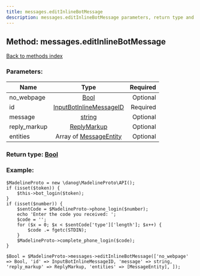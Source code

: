 ```yaml
---
title: messages.editInlineBotMessage
description: messages.editInlineBotMessage parameters, return type and example
---
```

## Method: messages.editInlineBotMessage  
[Back to methods index](index.md)


### Parameters:

| Name     |    Type       | Required |
|----------|:-------------:|---------:|
|no\_webpage|[Bool](../types/Bool.md) | Optional|
|id|[InputBotInlineMessageID](../types/InputBotInlineMessageID.md) | Required|
|message|[string](../types/string.md) | Optional|
|reply\_markup|[ReplyMarkup](../types/ReplyMarkup.md) | Optional|
|entities|Array of [MessageEntity](../types/MessageEntity.md) | Optional|


### Return type: [Bool](../types/Bool.md)

### Example:


```
$MadelineProto = new \danog\MadelineProto\API();
if (isset($token)) {
    $this->bot_login($token);
}
if (isset($number)) {
    $sentCode = $MadelineProto->phone_login($number);
    echo 'Enter the code you received: ';
    $code = '';
    for ($x = 0; $x < $sentCode['type']['length']; $x++) {
        $code .= fgetc(STDIN);
    }
    $MadelineProto->complete_phone_login($code);
}

$Bool = $MadelineProto->messages->editInlineBotMessage(['no_webpage' => Bool, 'id' => InputBotInlineMessageID, 'message' => string, 'reply_markup' => ReplyMarkup, 'entities' => [MessageEntity], ]);
```